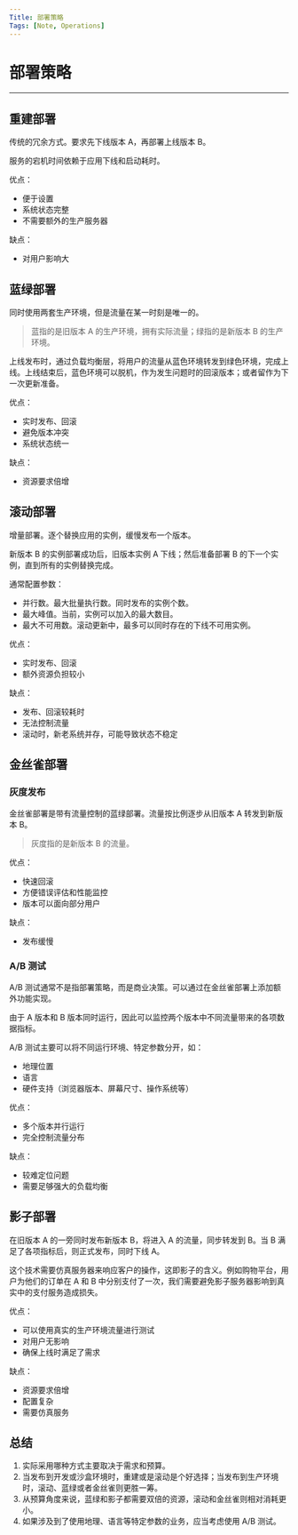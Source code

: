 ```yaml
---
Title: 部署策略
Tags: [Note, Operations]
---
```


# 部署策略

---

## 重建部署

传统的冗余方式。要求先下线版本 A，再部署上线版本 B。

服务的宕机时间依赖于应用下线和启动耗时。

优点：
- 便于设置
- 系统状态完整
- 不需要额外的生产服务器

缺点：
- 对用户影响大

## 蓝绿部署

同时使用两套生产环境，但是流量在某一时刻是唯一的。

> 蓝指的是旧版本 A 的生产环境，拥有实际流量；绿指的是新版本 B 的生产环境。

上线发布时，通过负载均衡层，将用户的流量从蓝色环境转发到绿色环境，完成上线。上线结束后，蓝色环境可以脱机，作为发生问题时的回滚版本；或者留作为下一次更新准备。

优点：
- 实时发布、回滚
- 避免版本冲突
- 系统状态统一

缺点：
* 资源要求倍增

## 滚动部署

增量部署。逐个替换应用的实例，缓慢发布一个版本。

新版本 B 的实例部署成功后，旧版本实例 A 下线；然后准备部署 B 的下一个实例，直到所有的实例替换完成。

通常配置参数：
- 并行数。最大批量执行数。同时发布的实例个数。
- 最大峰值。当前，实例可以加入的最大数目。
- 最大不可用数。滚动更新中，最多可以同时存在的下线不可用实例。

优点：
- 实时发布、回滚
- 额外资源负担较小

缺点：
- 发布、回滚较耗时
- 无法控制流量
- 滚动时，新老系统并存，可能导致状态不稳定

## 金丝雀部署

### 灰度发布

金丝雀部署是带有流量控制的蓝绿部署。流量按比例逐步从旧版本 A 转发到新版本 B。

> 灰度指的是新版本 B 的流量。

优点：
- 快速回滚
- 方便错误评估和性能监控
- 版本可以面向部分用户

缺点：
- 发布缓慢

### A/B 测试

A/B 测试通常不是指部署策略，而是商业决策。可以通过在金丝雀部署上添加额外功能实现。

由于 A 版本和 B 版本同时运行，因此可以监控两个版本中不同流量带来的各项数据指标。

A/B 测试主要可以将不同运行环境、特定参数分开，如：
- 地理位置
- 语言
- 硬件支持（浏览器版本、屏幕尺寸、操作系统等）

优点：
- 多个版本并行运行
- 完全控制流量分布

缺点：
- 较难定位问题
- 需要足够强大的负载均衡

## 影子部署

在旧版本 A 的一旁同时发布新版本 B，将进入 A 的流量，同步转发到 B。当 B 满足了各项指标后，则正式发布，同时下线 A。

这个技术需要仿真服务器来响应客户的操作，这即影子的含义。例如购物平台，用户为他们的订单在 A 和 B 中分别支付了一次，我们需要避免影子服务器影响到真实中的支付服务造成损失。

优点：
- 可以使用真实的生产环境流量进行测试
- 对用户无影响
- 确保上线时满足了需求

缺点：
- 资源要求倍增
- 配置复杂
- 需要仿真服务

## 总结

1. 实际采用哪种方式主要取决于需求和预算。
2. 当发布到开发或沙盒环境时，重建或是滚动是个好选择；当发布到生产环境时，滚动、蓝绿或者金丝雀则更胜一筹。
3. 从预算角度来说，蓝绿和影子都需要双倍的资源，滚动和金丝雀则相对消耗更小。
4. 如果涉及到了使用地理、语言等特定参数的业务，应当考虑使用 A/B 测试。